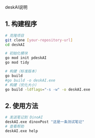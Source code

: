 deskAI说明
## 1. 构建程序
```bash
# 克隆项目
git clone [your-repository-url]
cd deskAI

# 初始化模块
go mod init pdeskAI
go mod tidy

# 构建（标准版本）
go build
#go build -o deskAI.exe
# 构建（优化大小）
go build -ldflags="-s -w" -o deskAI.exe
```

## 2. 使用方法
```bash
# 发送笔记到 DinoAI
deskAI.exe dinoxPost "这是一条测试笔记"
# 查看帮助
deskAI.exe help
```
